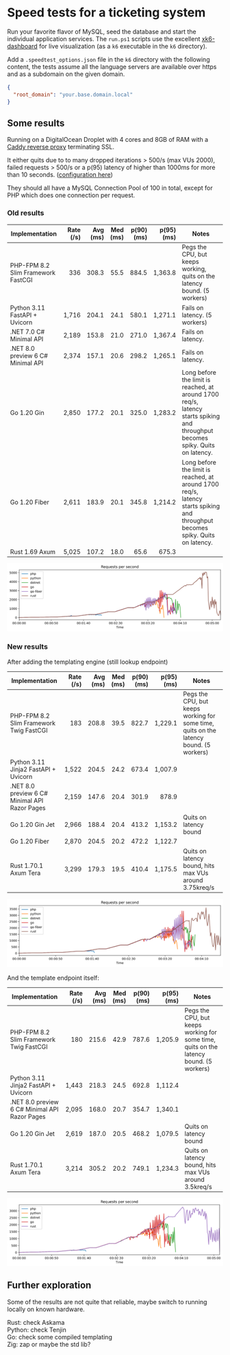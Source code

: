 # Speed tests for a ticketing system

Run your favorite flavor of MySQL, seed the database and start the individual application services.
The `run.ps1` scripts use the excellent [xk6-dashboard](https://github.com/szkiba/xk6-dashboard) for live visualization (as a `k6` executable in the `k6` directory).

Add a `.speedtest_options.json` file in the `k6` directory with the following content, the tests assume all the language servers are available over https and as a subdomain on the given domain.

```json
{
  "root_domain": "your.base.domain.local"
}
```

## Some results

Running on a DigitalOcean Droplet with 4 cores and 8GB of RAM with a [Caddy reverse proxy](https://github.com/lucaslorentz/caddy-docker-proxy) terminating SSL.

It either quits due to to many dropped iterations > 500/s (max VUs 2000), failed requests > 500/s or a p(95) latency of higher than 1000ms for more than 10 seconds. ([configuration here](./k6/shared/global-options.js#L47-L66))

They should all have a MySQL Connection Pool of 100 in total, except for PHP which does one connection per request.

### Old results

| Implementation                     | Rate (/s) | Avg (ms) | Med (ms) | p(90) (ms) | p(95) (ms) | Notes                                                                                                                          |
| ---------------------------------- | --------: | -------: | -------: | ---------: | ---------: | ------------------------------------------------------------------------------------------------------------------------------ |
| PHP-FPM 8.2 Slim Framework FastCGI |       336 |    308.3 |     55.5 |      884.5 |    1,363.8 | Pegs the CPU, but keeps working, quits on the latency bound. (5 workers)                                                       |
| Python 3.11 FastAPI + Uvicorn      |     1,716 |    204.1 |     24.1 |      580.1 |    1,271.1 | Fails on latency. (5 workers)                                                                                                  |
| .NET 7.0 C# Minimal API            |     2,189 |    153.8 |     21.0 |      271.0 |    1,367.4 | Fails on latency.                                                                                                              |
| .NET 8.0 preview 6 C# Minimal API  |     2,374 |    157.1 |     20.6 |      298.2 |    1,265.1 | Fails on latency.                                                                                                              |
| Go 1.20 Gin                        |     2,850 |    177.2 |     20.1 |      325.0 |    1,283.2 | Long before the limit is reached, at around 1700 req/s, latency starts spiking and throughput becomes spiky. Quits on latency. |
| Go 1.20 Fiber                      |     2,611 |    183.9 |     20.1 |      345.8 |    1,214.2 | Long before the limit is reached, at around 1700 req/s, latency starts spiking and throughput becomes spiky. Quits on latency. |
| Rust 1.69 Axum                     |     5,025 |    107.2 |     18.0 |       65.6 |      675.3 |                                                                                                                                |

![](graphs/requests-bare-api.svg?raw=true)

### New results

After adding the templating engine (still lookup endpoint)

| Implementation                                | Rate (/s) | Avg (ms) | Med (ms) | p(90) (ms) | p(95) (ms) | Notes                                                                                  |
| --------------------------------------------- | --------: | -------: | -------: | ---------: | ---------: | -------------------------------------------------------------------------------------- |
| PHP-FPM 8.2 Slim Framework Twig FastCGI       |       183 |    208.8 |     39.5 |      822.7 |    1,229.1 | Pegs the CPU, but keeps working for some time, quits on the latency bound. (5 workers) |
| Python 3.11 Jinja2 FastAPI + Uvicorn          |     1,522 |    204.5 |     24.2 |      673.4 |    1,007.9 |                                                                                        |
| .NET 8.0 preview 6 C# Minimal API Razor Pages |     2,159 |    147.6 |     20.4 |      301.9 |      878.9 |                                                                                        |
| Go 1.20 Gin Jet                               |     2,966 |    188.4 |     20.4 |      413.2 |    1,153.2 | Quits on latency bound                                                                 |
| Go 1.20 Fiber                                 |     2,870 |    204.5 |     20.2 |      472.2 |    1,122.7 |                                                                                        |
| Rust 1.70.1 Axum Tera                         |     3,299 |    179.3 |     19.5 |      410.4 |    1,175.5 | Quits on latency bound, hits max VUs around 3.75kreq/s                                 |

![](graphs/requests-lookup.svg?raw=true)

And the template endpoint itself:

| Implementation                                | Rate (/s) | Avg (ms) | Med (ms) | p(90) (ms) | p(95) (ms) | Notes                                                                                  |
| --------------------------------------------- | --------: | -------: | -------: | ---------: | ---------: | -------------------------------------------------------------------------------------- |
| PHP-FPM 8.2 Slim Framework Twig FastCGI       |       180 |    215.6 |     42.9 |      787.6 |    1,205.9 | Pegs the CPU, but keeps working for some time, quits on the latency bound. (5 workers) |
| Python 3.11 Jinja2 FastAPI + Uvicorn          |     1,443 |    218.3 |     24.5 |      692.8 |    1,112.4 |                                                                                        |
| .NET 8.0 preview 6 C# Minimal API Razor Pages |     2,095 |    168.0 |     20.7 |      354.7 |    1,340.1 |                                                                                        |
| Go 1.20 Gin Jet                               |     2,619 |    187.0 |     20.5 |      468.2 |    1,079.5 | Quits on latency bound                                                                 |
| Rust 1.70.1 Axum Tera                         |     3,214 |    305.2 |     20.2 |      749.1 |    1,234.3 | Quits on latency bound, hits max VUs around 3.5kreq/s                                  |

![](graphs/requests-template.svg?raw=true)

## Further exploration

Some of the results are not quite that reliable, maybe switch to running locally on known hardware.

Rust: check Askama  
Python: check Tenjin  
Go: check some compiled templating  
Zig: zap or maybe the std lib?
